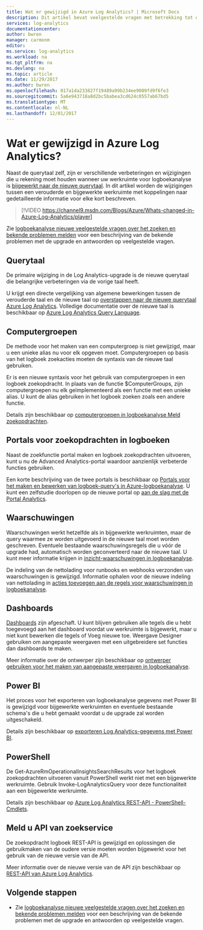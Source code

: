 ```yaml
---
title: Wat er gewijzigd in Azure Log Analytics? | Microsoft Docs
description: Dit artikel bevat veelgestelde vragen met betrekking tot de upgrade van logboekanalyse op de nieuwe querytaal.
services: log-analytics
documentationcenter: 
author: bwren
manager: carmonm
editor: 
ms.service: log-analytics
ms.workload: na
ms.tgt_pltfrm: na
ms.devlang: na
ms.topic: article
ms.date: 11/29/2017
ms.author: bwren
ms.openlocfilehash: 017a1da233827f19489a99b234ee9009fd9f6fe3
ms.sourcegitcommit: 5a6e943718a8d2bc5babea3cd624c0557ab67bd5
ms.translationtype: MT
ms.contentlocale: nl-NL
ms.lasthandoff: 12/01/2017
---
```

# <a name="whats-changed-in-azure-log-analytics"></a>Wat er gewijzigd in Azure Log Analytics?
Naast de querytaal zelf, zijn er verschillende verbeteringen en wijzigingen die u rekening moet houden wanneer uw werkruimte voor logboekanalyse is [bijgewerkt naar de nieuwe querytaal](log-analytics-log-search-new.md).  In dit artikel worden de wijzigingen tussen een verouderde en bijgewerkte werkruimte met koppelingen naar gedetailleerde informatie voor elke kort beschreven. 

> [!VIDEO https://channel9.msdn.com/Blogs/Azure/Whats-changed-in-Azure-Log-Analytics/player]

Zie [logboekanalyse nieuwe veelgestelde vragen over het zoeken en bekende problemen melden](log-analytics-log-search-faq.md) voor een beschrijving van de bekende problemen met de upgrade en antwoorden op veelgestelde vragen.  

## <a name="query-language"></a>Querytaal
De primaire wijziging in de Log Analytics-upgrade is de nieuwe querytaal die belangrijke verbeteringen via de vorige taal heeft.  

U krijgt een directe vergelijking van algemene bewerkingen tussen de verouderde taal en de nieuwe taal op [overstappen naar de nieuwe querytaal Azure Log Analytics](log-analytics-log-search-transition.md).  Volledige documentatie over de nieuwe taal is beschikbaar op [Azure Log Analytics Query Language](https://docs.loganalytics.io).


## <a name="computer-groups"></a>Computergroepen
De methode voor het maken van een computergroep is niet gewijzigd, maar u een unieke alias nu voor elk opgeven moet.  Computergroepen op basis van het logboek zoekacties moeten de syntaxis van de nieuwe taal gebruiken.

Er is een nieuwe syntaxis voor het gebruik van computergroepen in een logboek zoekopdracht.  In plaats van de functie $ComputerGroups, zijn computergroepen nu elk geïmplementeerd als een functie met een unieke alias.  U kunt de alias gebruiken in het logboek zoeken zoals een andere functie.  

Details zijn beschikbaar op [computergroepen in logboekanalyse Meld zoekopdrachten](log-analytics-computer-groups.md).


## <a name="log-search-portals"></a>Portals voor zoekopdrachten in logboeken
Naast de zoekfunctie portal maken en logboek zoekopdrachten uitvoeren, kunt u nu de Advanced Analytics-portal waardoor aanzienlijk verbeterde functies gebruiken.

Een korte beschrijving van de twee portals is beschikbaar op [Portals voor het maken en bewerken van logboek-query's in Azure-logboekanalyse](log-analytics-log-search-portals.md).  U kunt een zelfstudie doorlopen op de nieuwe portal op [aan de slag met de Portal Analytics](https://docs.loganalytics.io/docs/Learn/Getting-Started/Getting-started-with-the-Analytics-portal).

## <a name="alerts"></a>Waarschuwingen
Waarschuwingen werkt hetzelfde als in bijgewerkte werkruimten, maar de query waarmee ze worden uitgevoerd in de nieuwe taal moet worden geschreven.  Eventuele bestaande waarschuwingsregels die u vóór de upgrade had, automatisch worden geconverteerd naar de nieuwe taal.  U kunt meer informatie krijgen in [inzicht-waarschuwingen in logboekanalyse](log-analytics-alerts.md).

De indeling van de nettolading voor runbooks en webhooks verzonden van waarschuwingen is gewijzigd.  Informatie ophalen voor de nieuwe indeling van nettolading in [acties toevoegen aan de regels voor waarschuwingen in logboekanalyse](log-analytics-alerts-actions.md).

## <a name="dashboards"></a>Dashboards
[Dashboards](log-analytics-dashboards.md) zijn afgeschaft.  U kunt blijven gebruiken alle tegels die u hebt toegevoegd aan het dashboard voordat uw werkruimte is bijgewerkt, maar u niet kunt bewerken die tegels of Voeg nieuwe toe.  Weergave Designer gebruiken om aangepaste weergaven met een uitgebreidere set functies dan dashboards te maken.

Meer informatie over de ontwerper zijn beschikbaar op [ontwerper gebruiken voor het maken van aangepaste weergaven in logboekanalyse](log-analytics-view-designer.md).

## <a name="power-bi"></a>Power BI
Het proces voor het exporteren van logboekanalyse gegevens met Power BI is gewijzigd voor bijgewerkte werkruimten en eventuele bestaande schema's die u hebt gemaakt voordat u de upgrade zal worden uitgeschakeld.  

Details zijn beschikbaar op [exporteren Log Analytics-gegevens met Power BI](log-analytics-powerbi.md).

## <a name="powershell"></a>PowerShell
De Get-AzureRmOperationalInsightsSearchResults voor het logboek zoekopdrachten uitvoeren vanuit PowerShell werkt niet met een bijgewerkte werkruimte.  Gebruik Invoke-LogAnalyticsQuery voor deze functionaliteit aan een bijgewerkte werkruimte.

Details zijn beschikbaar op [Azure Log Analytics REST-API - PowerShell-Cmdlets](https://dev.loganalytics.io/documentation/Tools/PowerShell-Cmdlets).

## <a name="log-search-api"></a>Meld u API van zoekservice
De zoekopdracht logboek REST-API is gewijzigd en oplossingen die gebruikmaken van de oudere versie moeten worden bijgewerkt voor het gebruik van de nieuwe versie van de API.   

Meer informatie over de nieuwe versie van de API zijn beschikbaar op [REST-API van Azure Log Analytics](https://dev.loganalytics.io/).

## <a name="next-steps"></a>Volgende stappen

- Zie [logboekanalyse nieuwe veelgestelde vragen over het zoeken en bekende problemen melden](log-analytics-log-search-faq.md) voor een beschrijving van de bekende problemen met de upgrade en antwoorden op veelgestelde vragen.